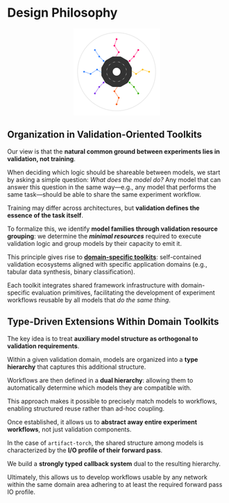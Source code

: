 # Design Philosophy

<p align="center">
  <img src="../../assets/artifact_ml_logo.svg" width="200" alt="Artifact-ML Logo">
</p>

## Organization in Validation-Oriented Toolkits

Our view is that the **natural common ground between experiments lies in validation, not training**.

When deciding which logic should be shareable between models, we start by asking a simple question: *What does the model do?* Any model that can answer this question in the same way—e.g., any model that performs the same task—should be able to share the same experiment workflow.

Training may differ across architectures, but **validation defines the essence of the task itself**.

To formalize this, we identify **model families through validation resource grouping**: we determine the ***minimal resources*** required to execute validation logic and group models by their capacity to emit it. 

This principle gives rise to [**domain-specific toolkits**](domain_specific_toolkits.md): self-contained validation ecosystems aligned with specific application domains (e.g., tabular data synthesis, binary classification).

Each toolkit integrates shared framework infrastructure with domain-specific evaluation primitives, facilitating the development of experiment workflows reusable by all models that *do the same thing*.

## Type-Driven Extensions Within Domain Toolkits

The key idea is to treat **auxiliary model structure as orthogonal to validation requirements**.  

Within a given validation domain, models are organized into a **type hierarchy** that captures this additional structure.

Workflows are then defined in a **dual hierarchy**: allowing them to automatically determine which models they are compatible with.  

This approach makes it possible to precisely match models to workflows, enabling structured reuse rather than ad-hoc coupling.

Once established, it allows us to **abstract away entire experiment workflows**, not just validation components.  

In the case of `artifact-torch`, the shared structure among models is characterized by the **I/O profile of their forward pass**.

We build a **strongly typed callback system** dual to the resulting hierarchy.

Ultimately, this allows us to develop workflows usable by any network within the same domain area adhering to at least the required forward pass IO profile.
